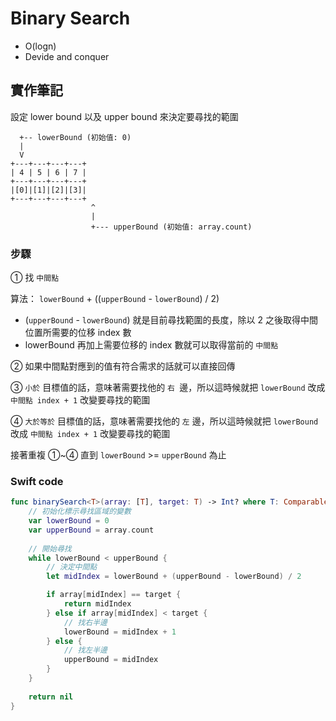 # Binary Search

- O(logn)
- Devide and conquer

## 實作筆記

設定 lower bound 以及 upper bound 來決定要尋找的範圍

``` text
  +-- lowerBound (初始值: 0)
  |
  V
+---+---+---+---+
| 4 | 5 | 6 | 7 |
+---+---+---+---+
|[0]|[1]|[2]|[3]|
+---+---+---+---+
                  ^
                  |
                  +--- upperBound (初始值: array.count)
```

### 步驟

① 找 `中間點`

算法： `lowerBound` + ((`upperBound` - `lowerBound`) / 2)

- (`upperBound` - `lowerBound`) 就是目前尋找範圍的長度，除以 2 之後取得中間位置所需要的位移 index 數
- lowerBound 再加上需要位移的 index 數就可以取得當前的 `中間點`

② 如果中間點對應到的值有符合需求的話就可以直接回傳

③ `小於` 目標值的話，意味著需要找他的 `右 `邊，所以這時候就把 `lowerBound` 改成 `中間點 index + 1` 改變要尋找的範圍

④ `大於等於` 目標值的話，意味著需要找他的 `左` 邊，所以這時候就把 `lowerBound` 改成 `中間點 index + 1` 改變要尋找的範圍

接著重複 ①~④ 直到 `lowerBound` >= `upperBound` 為止

### Swift code

``` swift
func binarySearch<T>(array: [T], target: T) -> Int? where T: Comparable {
    // 初始化標示尋找區域的變數
    var lowerBound = 0
    var upperBound = array.count
    
    // 開始尋找
    while lowerBound < upperBound {
        // 決定中間點
        let midIndex = lowerBound + (upperBound - lowerBound) / 2

        if array[midIndex] == target {
            return midIndex
        } else if array[midIndex] < target {
            // 找右半邊
            lowerBound = midIndex + 1
        } else {
            // 找左半邊
            upperBound = midIndex
        }
    }
    
    return nil
}
```
